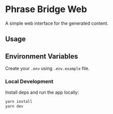 # Phrase Bridge Web

A simple web interface for the generated content.

## Usage

## Environment Variables

Create your `.env` using `.env.example` file.

### Local Development

Install deps and run the app locally:
```bash
yarn install
yarn dev
```
